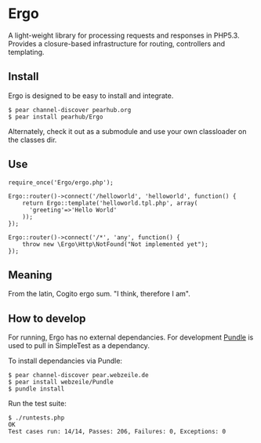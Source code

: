Ergo
==========

A light-weight library for processing requests and responses in PHP5.3. Provides a
closure-based infrastructure for routing, controllers and templating.

Install
-------

Ergo is designed to be easy to install and integrate.

	$ pear channel-discover pearhub.org
	$ pear install pearhub/Ergo

Alternately, check it out as a submodule and use your own classloader on the classes dir.

Use
----

	require_once('Ergo/ergo.php');

	Ergo::router()->connect('/helloworld', 'helloworld', function() {
		return Ergo::template('helloworld.tpl.php', array(
		  'greeting'=>'Hello World'
		));
	});

	Ergo::router()->connect('/*', 'any', function() {
		throw new \Ergo\Http\NotFound("Not implemented yet");
	});


Meaning
-------

From the latin, Cogito ergo sum. "I think, therefore I am".

How to develop
-----------------

For running, Ergo has no external dependancies. For development [Pundle](https://github.com/T-Moe/Pundle) is used to pull
in SimpleTest as a dependancy.

To install dependancies via Pundle:

	$ pear channel-discover pear.webzeile.de
	$ pear install webzeile/Pundle
	$ pundle install

Run the test suite:

	$ ./runtests.php
	OK
	Test cases run: 14/14, Passes: 206, Failures: 0, Exceptions: 0

